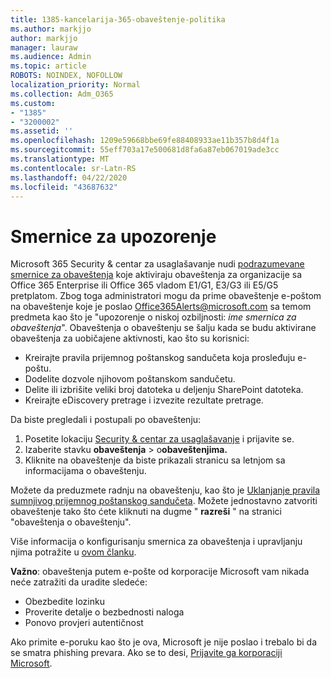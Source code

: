 ```yaml
---
title: 1385-kancelarija-365-obaveštenje-politika
ms.author: markjjo
author: markjjo
manager: lauraw
ms.audience: Admin
ms.topic: article
ROBOTS: NOINDEX, NOFOLLOW
localization_priority: Normal
ms.collection: Adm_O365
ms.custom:
- "1385"
- "3200002"
ms.assetid: ''
ms.openlocfilehash: 1209e59668bbe69fe88408933ae11b357b8d4f1a
ms.sourcegitcommit: 55eff703a17e500681d8fa6a87eb067019ade3cc
ms.translationtype: MT
ms.contentlocale: sr-Latn-RS
ms.lasthandoff: 04/22/2020
ms.locfileid: "43687632"
---
```

# <a name="alert-policies"></a>Smernice za upozorenje

Microsoft 365 Security & centar za usaglašavanje nudi [podrazumevane smernice za obaveštenja](https://docs.microsoft.com/office365/securitycompliance/alert-policies#default-alert-policies) koje aktiviraju obaveštenja za organizacije sa Office 365 Enterprise ili Office 365 vladom E1/G1, E3/G3 ili E5/G5 pretplatom. Zbog toga administratori mogu da prime obaveštenje e-poštom na obaveštenje koje je poslao Office365Alerts@microsoft.com sa temom predmeta kao što je "upozorenje o niskoj ozbiljnosti: *ime smernica za obaveštenja*". Obaveštenja o obaveštenju se šalju kada se budu aktivirane obaveštenja za uobičajene aktivnosti, kao što su korisnici:

- Kreirajte pravila prijemnog poštanskog sandučeta koja prosleđuju e-poštu.
- Dodelite dozvole njihovom poštanskom sandučetu.
- Delite ili izbrišite veliki broj datoteka u deljenju SharePoint datoteka.
- Kreirajte eDiscovery pretrage i izvezite rezultate pretrage.

Da biste pregledali i postupali po obaveštenju:

1. Posetite lokaciju [Security & centar za usaglašavanje](https://protection.office.com) i prijavite se.
2. Izaberite stavku **obaveštenja** > o**obaveštenjima.**
3. Kliknite na obaveštenje da biste prikazali stranicu sa letnjom sa informacijama o obaveštenju.

Možete da preduzmete radnju na obaveštenju, kao što je [Uklanjanje pravila sumnjivog prijemnog poštanskog sandučeta](https://docs.microsoft.com/office365/securitycompliance/responding-to-a-compromised-email-account). Možete jednostavno zatvoriti obaveštenje tako što ćete kliknuti na dugme " **razreši** " na stranici "obaveštenja o obaveštenju".

Više informacija o konfigurisanju smernica za obaveštenja i upravljanju njima potražite u [ovom članku](https://docs.microsoft.com/office365/securitycompliance/alert-policies).

**Važno**: obaveštenja putem e-pošte od korporacije Microsoft vam nikada neće zatražiti da uradite sledeće:

- Obezbedite lozinku
- Proverite detalje o bezbednosti naloga
- Ponovo provjeri autentičnost

Ako primite e-poruku kao što je ova, Microsoft je nije poslao i trebalo bi da se smatra phishing prevara. Ako se to desi, [Prijavite ga korporaciji Microsoft](https://docs.microsoft.com/office365/SecurityCompliance/report-junk-email-and-phishing-scams-in-outlook-on-the-web-eop).